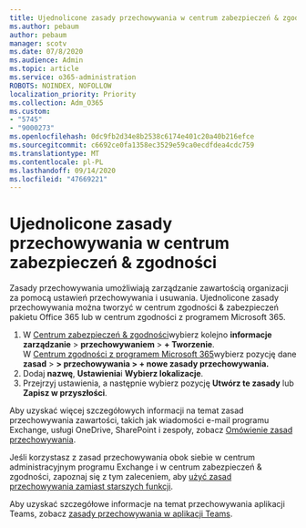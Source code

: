 ```yaml
---
title: Ujednolicone zasady przechowywania w centrum zabezpieczeń & zgodności
ms.author: pebaum
author: pebaum
manager: scotv
ms.date: 07/8/2020
ms.audience: Admin
ms.topic: article
ms.service: o365-administration
ROBOTS: NOINDEX, NOFOLLOW
localization_priority: Priority
ms.collection: Adm_O365
ms.custom:
- "5745"
- "9000273"
ms.openlocfilehash: 0dc9fb2d34e8b2538c6174e401c20a40b216efce
ms.sourcegitcommit: c6692ce0fa1358ec3529e59ca0ecdfdea4cdc759
ms.translationtype: MT
ms.contentlocale: pl-PL
ms.lasthandoff: 09/14/2020
ms.locfileid: "47669221"
---
```

# <a name="unified-retention-policies-in-the-security--compliance-center"></a>Ujednolicone zasady przechowywania w centrum zabezpieczeń & zgodności

Zasady przechowywania umożliwiają zarządzanie zawartością organizacji za pomocą ustawień przechowywania i usuwania. Ujednolicone zasady przechowywania można tworzyć w centrum zgodności & zabezpieczeń pakietu Office 365 lub w centrum zgodności z programem Microsoft 365. 

1. W [Centrum zabezpieczeń & zgodności](https://go.microsoft.com/fwlink/p/?linkid=2077143)wybierz kolejno **informacje zarządzanie**  >  **przechowywaniem**  >  **+ Tworzenie**. <br/>
    W [Centrum zgodności z programem Microsoft 365](https://go.microsoft.com/fwlink/p/?linkid=2077149)wybierz pozycję dane **zasad**  >  **> przechowywania > + nowe zasady przechowywania.**
2. Dodaj **nazwę**, **Ustawienia**i **Wybierz lokalizacje**.
3. Przejrzyj ustawienia, a następnie wybierz pozycję **Utwórz te zasady** lub **Zapisz w przyszłości**.  
      
Aby uzyskać więcej szczegółowych informacji na temat zasad przechowywania zawartości, takich jak wiadomości e-mail programu Exchange, usługi OneDrive, SharePoint i zespoły, zobacz [Omówienie zasad przechowywania](https://go.microsoft.com/fwlink/?linkid=2127785).  
    
Jeśli korzystasz z zasad przechowywania obok siebie w centrum administracyjnym programu Exchange i w centrum zabezpieczeń & zgodności, zapoznaj się z tym zaleceniem, aby [użyć zasad przechowywania zamiast starszych funkcji](https://docs.microsoft.com/microsoft-365/compliance/retention-policies?view=o365-worldwide#use-a-retention-policy-instead-of-older-features).  
    
Aby uzyskać szczegółowe informacje na temat przechowywania aplikacji Teams, zobacz [zasady przechowywania w aplikacji Teams](https://docs.microsoft.com/microsoftteams/retention-policies).